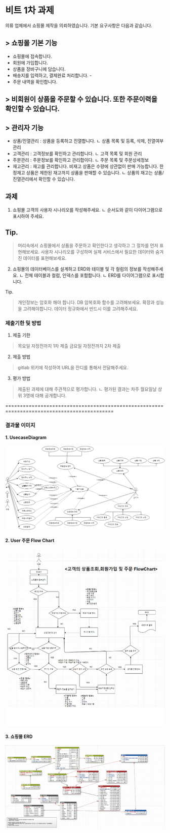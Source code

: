 # 비트 1차 과제

의류 업체에서 쇼핑몰 제작을 의뢰하였습니다.
기본 요구사항은 다음과 같습니다.

## > 쇼핑몰 기본 기능
 - 쇼핑몰에 접속합니다.
 - 회원에 가입합니다.
 - 상품을 장바구니에 담습니다.
 - 배송지를 입력하고, 결제완료 처리합니다. - 
 - 주문 내역을 확인합니다.
## > 비회원이 상품을 주문할 수 있습니다. 또한 주문이력을 확인할 수 있습니다.

## > 관리자 기능
 - 상품/진열관리 : 상품을 등록하고 진열합니다.
   ㄴ 상품 목록 및 등록, 삭제, 진열여부 관리
 - 고객관리 : 고객정보를 확인하고 관리합니다.
   ㄴ 고객 목록 및 회원 관리
 - 주문관리 : 주문정보를 확인하고 관리합이다.
   ㄴ 주문 목록 및 주문상세정보
 - 재고관리 : 재고를 관리합니다. 비재고 상품은 수량에 상관없이 판매 가능합니다. 한정재고 상품은 제한된 재고까지 상품을 판매할 수 있습니다.
   ㄴ 상품의 재고는 상품/진열관리에서 확인할 수 있습니다.


## 과제
1. 쇼핑몰 고객의 사용자 시나리오를 작성해주세요.
 ㄴ 순서도와 같이 다이어그램으로 표시하여 주세요.

## Tip.
> 머리속에서 쇼핑몰에서 상품을 주문하고 확인한다고 생각하고 그 절차를 먼저 표현해보세요.
> 사용자 시나리오를 구성하며 실제 서비스에서 필요한 데이터와 숨겨진 데이터를 표현해보세요.

2. 쇼핑몰의 데이터베이스를 설계하고 ERD와 테이블 및 각 컬럼의 정보를 작성해주세요.
 ㄴ 전체 테이블과 컬럼, 인덱스를 포함합니다.
 ㄴ ERD를 다이어그램으로 표시합니다.

Tip.
> 개인정보는 암호화 해야 합니다. DB 암복호화 함수를 고려해보세요.
> 확장과 성능을 고려해야합니다. 데이터 정규화에서 반드시 이를 고려해주세요.


### 제출기한 및 방법

1. 제출 기한
> 목요일 자정전까지 1차 제출
> 금요일 자정전까지 2차 제출

2. 제출 방법
> gitlab 위키에 작성하여 URL을 잔디를 통해서 전달해주세요.

3. 평가 방법
> 제출된 과제에 대해 주관적으로 평가합니다.
 ㄴ 평가된 결과는 차주 월요일날 상위 3명에 대해 공개합니다.

===========================================================================================
 ### 결과물 이미지
 #### 1. UsecaseDiagram
 <img src="images/UseCaseDiagram.png">

 #### 2. User 주문 Flow Chart
 <img src="images/UserFlowChart.png">

 #### 3. 쇼핑몰 ERD
 <img src="images/mall_erd.png">
 
